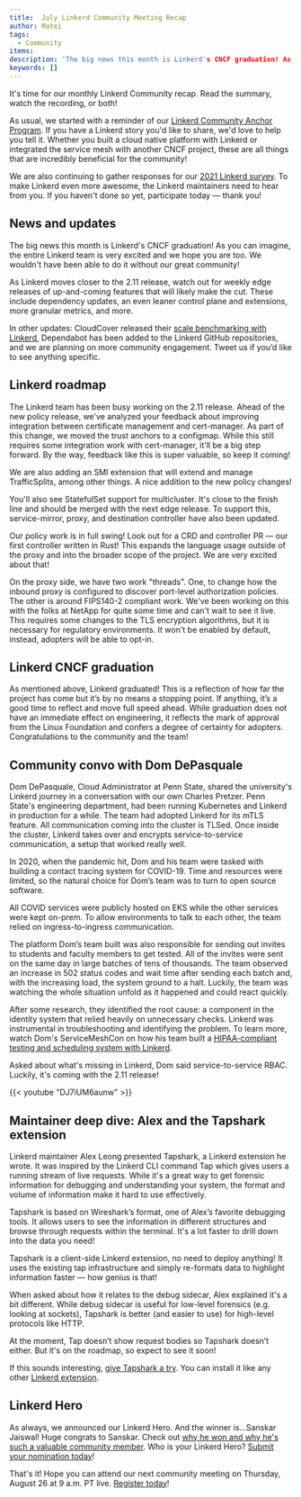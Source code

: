 ```yaml
---
title:  July Linkerd Community Meeting Recap
author: Matei
tags:
  - Community
items:
description: 'The big news this month is Linkerd's CNCF graduation! As you can imagine, the entire Linkerd team is very excited and we hope you are too.'
keywords: []
---
```


It's time for our monthly Linkerd Community recap. Read the summary, watch
the recording, or both!

As usual, we started with a reminder of our
[Linkerd Community Anchor Program](https://linkerd.io/community/anchor/).
If you have a Linkerd story you'd like to share, we'd love to help you tell
it. Whether you built a cloud native platform with Linkerd or integrated
the service mesh with another CNCF project, these are all things that are
incredibly beneficial for the community!

We are also continuing to gather responses for our
[2021 Linkerd survey](https://docs.google.com/forms/d/e/1FAIpQLSfofwKQDOrAN9E9Vg1041623A3-8nmEAxlAbvXw-S9r3QnT9g/viewform).
To make Linkerd even more awesome, the Linkerd maintainers need to hear
from you. If you haven't done so yet, participate today — thank you!

## News and updates

The big news this month is Linkerd's CNCF graduation! As you can imagine,
the entire Linkerd team is very excited and we hope you are too. We wouldn't
have been able to do it without our great community!

As Linkerd moves closer to the 2.11 release, watch out for weekly edge
releases of up-and-coming features that will likely make the cut. These
include dependency updates, an even leaner control plane and extensions,
more granular metrics, and more.

In other updates: CloudCover released their
[scale benchmarking with Linkerd](https://cldcvr.com/news-and-media/blog/benchmarking-istio-consul-and-linkerd/),
Dependabot has been added to the Linkerd GitHub repositories, and we are
planning on more community engagement. Tweet us if you’d like to see
anything specific.

## Linkerd roadmap

The Linkerd team has been busy working on the 2.11 release. Ahead of the
new policy release, we've analyzed your feedback about improving integration
between certificate management and cert-manager. As part of this change, we
moved the trust anchors to a configmap. While this still requires some
integration work with cert-manager, it'll be a big step forward. By the way,
feedback like this is super valuable, so keep it coming!

We are also adding an SMI extension that will extend and manage TrafficSplits,
among other things. A nice addition to the new policy changes!

You'll also see StatefulSet support for multicluster. It's close to the finish
line and should be merged with the next edge release. To support this,
service-mirror, proxy, and destination controller have also been updated.

Our policy work is in full swing! Look out for a CRD and controller PR — our
first controller written in Rust! This expands the language usage outside of
the proxy and into the broader scope of the project. We are very excited
about that!

On the proxy side, we have two work "threads". One, to change how the inbound
proxy is configured to discover port-level authorization policies. The other
is around FIPS140-2 compliant work. We've been working on this with the folks
at NetApp for quite some time and can't wait to see it live. This requires some
changes to the TLS encryption algorithms, but it is necessary for regulatory
environments. It won't be enabled by default, instead, adopters will be able
to opt-in.

## Linkerd CNCF graduation

As mentioned above, Linkerd graduated! This is a reflection of how far the
project has come but it’s by no means a stopping point. If anything, it’s a
good time to reflect and move full speed ahead. While graduation does not
have an immediate effect on engineering, it reflects the mark of approval
from the Linux Foundation and confers a degree of certainty for adopters.
Congratulations to the community and the team!

## Community convo with Dom DePasquale

Dom DePasquale, Cloud Administrator at Penn State, shared the university's
Linkerd journey in a conversation with our own Charles Pretzer. Penn State's
engineering department, had been running Kubernetes and Linkerd in production
for a while. The team had adopted Linkerd for its mTLS feature. All
communication coming into the cluster is TLSed. Once inside the cluster,
Linkerd takes over and encrypts service-to-service communication, a setup
that worked really well.

In 2020, when the pandemic hit, Dom and his team were tasked with building
a contact tracing system for COVID-19. Time and resources were limited,
so the natural choice for Dom’s team was to turn to open source software.

All COVID services were publicly hosted on EKS while the other services were
kept on-prem. To allow environments to talk to each other, the team relied
on ingress-to-ingress communication.

The platform Dom’s team built was also responsible for sending out invites
to students and faculty members to get tested. All of the invites were sent
on the same day in large batches of tens of thousands. The team observed an
increase in 502 status codes and wait time after sending each batch and,
with the increasing load, the system ground to a halt. Luckily, the team was
watching the whole situation unfold as it happened and could react quickly.

After some research, they identified the root cause: a component in the
identity system that relied heavily on unnecessary checks. Linkerd was
instrumental in troubleshooting and identifying the problem. To learn more,
watch Dom's ServiceMeshCon on how his team built a
[HIPAA-compliant testing and scheduling system with Linkerd](https://buoyant.io/media/how-linkerd-helped-schedule-68-000-covid-tests/).

Asked about what's missing in Linkerd, Dom said service-to-service RBAC.
Luckily, it's coming with the 2.11 release!

{{< youtube "DJ7iUM6aunw" >}}

## Maintainer deep dive: Alex and the Tapshark extension

Linkerd maintainer Alex Leong presented Tapshark, a Linkerd extension he
wrote. It was inspired by the Linkerd CLI command Tap which gives users a
running stream of live requests. While it's a great way to get forensic
information for debugging and understanding your system, the format and
volume of information make it hard to use effectively.

Tapshark is based on Wireshark’s format, one of Alex’s favorite debugging
tools. It allows users to see the information in different structures and
browse through requests within the terminal. It's a lot faster to drill
down into the data you need!

Tapshark is a client-side Linkerd extension, no need to deploy anything!
It uses the existing tap infrastructure and simply re-formats data to
highlight information faster — how genius is that!

When asked about how it relates to the debug sidecar, Alex explained it's
a bit different. While debug sidecar is useful for low-level forensics
(e.g. looking at sockets), Tapshark is better (and easier to use) for
high-level protocols like HTTP.

At the moment, Tap doesn’t show request bodies so Tapshark doesn’t either.
But it's on the roadmap, so expect to see it soon!

If this sounds interesting,
[give Tapshark a try](https://github.com/adleong/tapshark).
You can install it like any other
[Linkerd extension](https://linkerd.io/2.10/reference/extension-list/).

## Linkerd Hero

As always, we announced our Linkerd Hero. And the winner is...Sanskar
Jaiswal! Huge congrats to Sanskar. Check out
[why he won and why he's such a valuable community member](https://linkerd.io/2021/07/29/announcing-julys-linkerd-hero/).
Who is your Linkerd Hero?
[Submit your nomination today](https://docs.google.com/forms/d/e/1FAIpQLSfNv--UnbbZSzW7J3SbREIMI-HaooyX9im8yLIGB7M_LKT_Fw/viewform)!

That's it! Hope you can attend our next community meeting on Thursday,
August 26 at 9 a.m. PT live.
[Register today](https://community.cncf.io/events/details/cncf-linkerd-community-presents-august-linkerd-online-community-meetup/)!  
